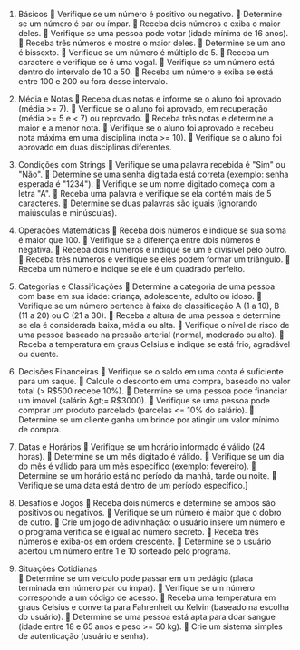 1. Básicos
 Verifique se um número é positivo ou negativo.
 Determine se um número é par ou ímpar.
 Receba dois números e exiba o maior deles.
 Verifique se uma pessoa pode votar (idade mínima de 16 anos).
 Receba três números e mostre o maior deles.
 Determine se um ano é bissexto.
 Verifique se um número é múltiplo de 5.
 Receba um caractere e verifique se é uma vogal.
 Verifique se um número está dentro do intervalo de 10 a 50.
 Receba um número e exiba se está entre 100 e 200 ou fora desse
intervalo.



2. Média e Notas
 Receba duas notas e informe se o aluno foi aprovado (média &gt;= 7).
 Verifique se o aluno foi aprovado, em recuperação (média &gt;= 5 e &lt; 7) ou
reprovado.
 Receba três notas e determine a maior e a menor nota.
 Verifique se o aluno foi aprovado e recebeu nota máxima em uma
disciplina (nota &gt;= 10).
 Verifique se o aluno foi aprovado em duas disciplinas diferentes.


                                                                                                                                                                                                          
3. Condições com Strings
 Verifique se uma palavra recebida é &quot;Sim&quot; ou &quot;Não&quot;.
 Determine se uma senha digitada está correta (exemplo: senha
esperada é &quot;1234&quot;).
 Verifique se um nome digitado começa com a letra &quot;A&quot;.
 Receba uma palavra e verifique se ela contém mais de 5 caracteres.
 Determine se duas palavras são iguais (ignorando maiúsculas e
minúsculas).



4. Operações Matemáticas
 Receba dois números e indique se sua soma é maior que 100.
 Verifique se a diferença entre dois números é negativa.
 Receba dois números e indique se um é divisível pelo outro.
 Receba três números e verifique se eles podem formar um triângulo.
 Receba um número e indique se ele é um quadrado perfeito.




5. Categorias e Classificações
 Determine a categoria de uma pessoa com base em sua idade: criança,
adolescente, adulto ou idoso.
 Verifique se um número pertence à faixa de classificação A (1 a 10), B
(11 a 20) ou C (21 a 30).
 Receba a altura de uma pessoa e determine se ela é considerada baixa,
média ou alta.
 Verifique o nível de risco de uma pessoa baseado na pressão arterial
(normal, moderado ou alto).
 Receba a temperatura em graus Celsius e indique se está frio, agradável
ou quente.




6. Decisões Financeiras
 Verifique se o saldo em uma conta é suficiente para um saque.
 Calcule o desconto em uma compra, baseado no valor total (&gt; R$500
recebe 10%).
 Determine se uma pessoa pode financiar um imóvel (salário &gt;=
R$3000).
 Verifique se uma pessoa pode comprar um produto parcelado (parcelas
&lt;= 10% do salário).
 Determine se um cliente ganha um brinde por atingir um valor mínimo de
compra.




7. Datas e Horários
 Verifique se um horário informado é válido (24 horas).
 Determine se um mês digitado é válido.
 Verifique se um dia do mês é válido para um mês específico (exemplo:
fevereiro).
 Determine se um horário está no período da manhã, tarde ou noite.
 Verifique se uma data está dentro de um período específico.]




8. Desafios e Jogos
 Receba dois números e determine se ambos são positivos ou negativos.
 Verifique se um número é maior que o dobro de outro.
 Crie um jogo de adivinhação: o usuário insere um número e o programa
verifica se é igual ao número secreto.
 Receba três números e exiba-os em ordem crescente.
 Determine se o usuário acertou um número entre 1 e 10 sorteado pelo
programa.



9. Situações Cotidianas  
 Determine se um veículo pode passar em um pedágio (placa terminada
em número par ou ímpar).
 Verifique se um número corresponde a um código de acesso.
 Receba uma temperatura em graus Celsius e converta para Fahrenheit
ou Kelvin (baseado na escolha do usuário).
 Determine se uma pessoa está apta para doar sangue (idade entre 18 e
65 anos e peso &gt;= 50 kg).
 Crie um sistema simples de autenticação (usuário e senha).
